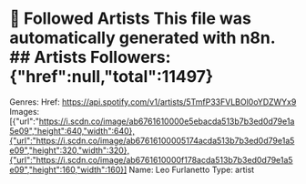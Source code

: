 # 🎵 Followed Artists  This file was automatically generated with n8n.  ## Artists  Followers: {"href":null,"total":11497}
Genres: 
Href: https://api.spotify.com/v1/artists/5TmfP33FVLBOl0oYDZWYx9
Images: [{"url":"https://i.scdn.co/image/ab6761610000e5ebacda513b7b3ed0d79e1a5e09","height":640,"width":640},{"url":"https://i.scdn.co/image/ab67616100005174acda513b7b3ed0d79e1a5e09","height":320,"width":320},{"url":"https://i.scdn.co/image/ab6761610000f178acda513b7b3ed0d79e1a5e09","height":160,"width":160}]
Name: Leo Furlanetto
Type: artist